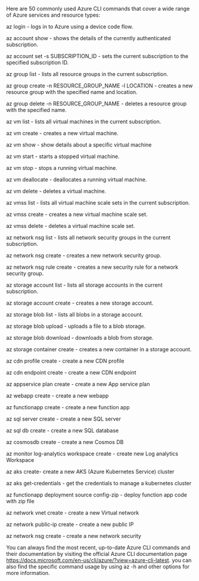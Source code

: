 Here are 50 commonly used Azure CLI commands that cover a wide range of Azure services and resource types:

az login - logs in to Azure using a device code flow.

az account show - shows the details of the currently authenticated subscription.

az account set -s SUBSCRIPTION_ID - sets the current subscription to the specified subscription ID.

az group list - lists all resource groups in the current subscription.

az group create -n RESOURCE_GROUP_NAME -l LOCATION - creates a new resource group with the specified name and location.

az group delete -n RESOURCE_GROUP_NAME - deletes a resource group with the specified name.

az vm list - lists all virtual machines in the current subscription.

az vm create - creates a new virtual machine.

az vm show - show details about a specific virtual machine

az vm start - starts a stopped virtual machine.

az vm stop - stops a running virtual machine.

az vm deallocate - deallocates a running virtual machine.

az vm delete - deletes a virtual machine.

az vmss list - lists all virtual machine scale sets in the current subscription.

az vmss create - creates a new virtual machine scale set.

az vmss delete - deletes a virtual machine scale set.

az network nsg list - lists all network security groups in the current subscription.

az network nsg create - creates a new network security group.

az network nsg rule create - creates a new security rule for a network security group.

az storage account list - lists all storage accounts in the current subscription.

az storage account create - creates a new storage account.

az storage blob list - lists all blobs in a storage account.

az storage blob upload - uploads a file to a blob storage.

az storage blob download - downloads a blob from storage.

az storage container create - creates a new container in a storage account.

az cdn profile create - create a new CDN profile

az cdn endpoint create - create a new CDN endpoint

az appservice plan create - create a new App service plan

az webapp create - create a new webapp

az functionapp create - create a new function app

az sql server create - create a new SQL server

az sql db create - create a new SQL database

az cosmosdb create - create a new Cosmos DB

az monitor log-analytics workspace create - create new Log analytics Workspace

az aks create- create a new AKS (Azure Kubernetes Service) cluster

az aks get-credentials - get the credentials to manage a kubernetes cluster

az functionapp deployment source config-zip - deploy function app code with zip file

az network vnet create - create a new Virtual network

az network public-ip create - create a new public IP

az network nsg create - create a new network security

You can always find the most recent, up-to-date Azure CLI commands and their documentation by visiting the official Azure CLI documentation page https://docs.microsoft.com/en-us/cli/azure/?view=azure-cli-latest. you can also find the specific command usage by using az -h and other options for more information.